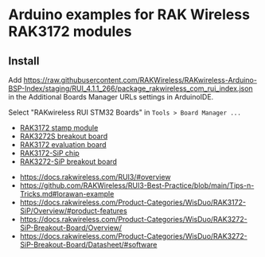# Arduino examples for RAK Wireless RAK3172 modules

## Install
Add https://raw.githubusercontent.com/RAKWireless/RAKwireless-Arduino-BSP-Index/staging/RUI_4.1.1_266/package_rakwireless_com_rui_index.json in the Additional Boards Manager URLs settings in ArduinoIDE.

Select "RAKwireless RUI STM32 Boards" in `Tools > Board Manager ...`

- [RAK3172 stamp module](https://docs.rakwireless.com/Product-Categories/WisDuo/RAK3172-Module/Overview/)
- [RAK3272S breakout board](https://docs.rakwireless.com/Product-Categories/WisDuo/RAK3272S-Breakout-Board/Overview/)
- [RAK3172 evaluation board](https://docs.rakwireless.com/Product-Categories/WisDuo/RAK3172-Evaluation-Board/Overview/)
- [RAK3172-SiP chip](https://docs.rakwireless.com/Product-Categories/WisDuo/RAK3172-SiP/Overview/)
- [RAK3272-SiP breakout board](https://docs.rakwireless.com/Product-Categories/WisDuo/RAK3272-SiP-Breakout-Board/Overview/)


* https://docs.rakwireless.com/RUI3/#overview
* https://github.com/RAKWireless/RUI3-Best-Practice/blob/main/Tips-n-Tricks.md#lorawan-example
* https://docs.rakwireless.com/Product-Categories/WisDuo/RAK3172-SiP/Overview/#product-features
* https://docs.rakwireless.com/Product-Categories/WisDuo/RAK3272-SiP-Breakout-Board/Overview/
* https://docs.rakwireless.com/Product-Categories/WisDuo/RAK3272-SiP-Breakout-Board/Datasheet/#software

